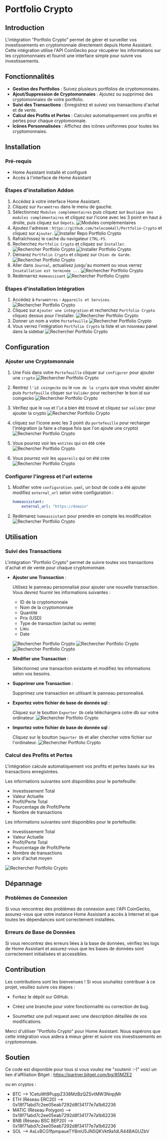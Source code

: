 # Portfolio Crypto

## Introduction

L'intégration "Portfolio Crypto" permet de gérer et surveiller vos investissements en cryptomonnaie directement depuis Home Assistant. Cette intégration utilise l'API CoinGecko pour récupérer les informations sur les cryptomonnaies et fournit une interface simple pour suivre vos investissements.

## Fonctionnalités

- **Gestion des Portfolios** : Suivez plusieurs portfolios de cryptomonnaies.
- **Ajout/Suppression de Cryptomonnaies** : Ajoutez ou supprimez des cryptomonnaies de votre portfolio.
- **Suivi des Transactions** : Enregistrez et suivez vos transactions d'achat et de vente.
- **Calcul des Profits et Pertes** : Calculez automatiquement vos profits et pertes pour chaque cryptomonnaie.
- **Icônes Personnalisées** : Affichez des icônes uniformes pour toutes les cryptomonnaies.

## Installation

### Pré-requis

- Home Assistant installé et configuré
- Accès à l'interface de Home Assistant

### Étapes d'installation Addon

1. Accédez à votre interface Home Assistant.
2. Cliquez sur `Paramètres` dans le menu de gauche.
3. Sélectionnez `Modules complémentaires` puis cliquez sur `Boutique des modules complémentaires` et cliquez sur l'icone avec les 3 point en haut à droite, puis cliquez sur `Dépots`.
   ![Modules complémentaires](images/1.png)
3. Ajoutez l'adresse :  `https://github.com/telecom4all/Portfolio-Crypto` et cliquez sur `Ajouter`.
   ![Installer Repo Portfolio Crypto](images/2.png)   
4. Rafraîchissez le cache du navigateur `CTRL-F5`.
5. Recherchez `Portfolio Crypto` et cliquez sur `Installer`.
   ![Rechercher Portfolio Crypto](images/4.png)
   ![Installer Portfolio Crypto](images/5.png)
6. Démarez `Portfolio Crypto` et cliquez sur `Chien de Garde`.
   ![Rechercher Portfolio Crypto](images/6.png)
7. Aller dans  `Journal`, actualisez jusqu'au moment ou vous verrez `Insatallation est terminée ...` 
   ![Rechercher Portfolio Crypto](images/8.png)
8. Redémarrez `Homeassisant`
   ![Rechercher Portfolio Crypto](images/9.png)


### Étapes d'installation Intégration

1. Accédez à `Paramètres` - `Appareils et Services`.
   ![Rechercher Portfolio Crypto](images/10.png)
2. Cliquez sur `Ajouter une intégration` et recherchez `Portfolio Crypto` cliquez dessus pour l'installer.
   ![Rechercher Portfolio Crypto](images/12.png)
3. Donner un nom a votre `Portefeuille` 
   ![Rechercher Portfolio Crypto](images/13.png)
4. Vous verrez l'intégration `Portfolio Crypto` la liste et un nouveau panel dans la sidebar
   ![Rechercher Portfolio Crypto](images/15.png)


## Configuration
### Ajouter une Cryptomonnaie

1. Une Fois dans votre `Portefeuille` cliquer sur `configurer` pour ajouter une `crypto`
   ![Rechercher Portfolio Crypto](images/16.png)

2. Rentrez `l'id coingecko` ou le `nom de la crypto` que vous voulez ajouter puis  `Portefeuille` cliquer sur `Valider` pour rechercher le bon id sur coingecko
   ![Rechercher Portfolio Crypto](images/17.png)

3. Vérifiez que le `nom` et l'`id` a bien été trouvé et cliquez sur `valider` pour ajouter la crypto
   ![Rechercher Portfolio Crypto](images/18.png)

4. cliquez sur l'icone avec les 3 point du `portefeuille` pour recharger l'intégration (a faire a chaque fois que l'on ajoute une crypto)
   ![Rechercher Portfolio Crypto](images/20.png)

5. Vous pourrez voir les `entités` qui on été crée
   ![Rechercher Portfolio Crypto](images/29.png)

6. Vous pourrez voir les `appareils` qui on été crée
   ![Rechercher Portfolio Crypto](images/31.png)

### Configurer l'ingress et l'url externe

1. Modifier votre `configuration.yaml`, un bout de code a été ajouter 
    modifiez `external_url` selon votre configuration :

    ```yaml
    homeassistant:
        external_url: "https://domain"
    ```
 
    

5. Redémarez `homeassistant` pour prendre en compte les modification 
   ![Rechercher Portfolio Crypto](images/40.png)


## Utilisation

### Suivi des Transactions

L'intégration "Portfolio Crypto" permet de suivre toutes vos transactions d'achat et de vente pour chaque cryptomonnaie.

- **Ajouter une Transaction** :

    Utilisez le panneau personnalisé pour ajouter une nouvelle transaction. Vous devrez fournir les informations suivantes :
    - ID de la cryptomonnaie
    - Nom de la cryptomonnaie
    - Quantité
    - Prix (USD)
    - Type de transaction (achat ou vente)
    - Lieu
    - Date

    ![Rechercher Portfolio Crypto](images/41.png)
    ![Rechercher Portfolio Crypto](images/42.png)
    ![Rechercher Portfolio Crypto](images/44.png)

- **Modifier une Transaction** :

    Sélectionnez une transaction existante et modifiez les informations selon vos besoins.

- **Supprimer une Transaction** :

    Supprimez une transaction en utilisant le panneau personnalisé.

- **Exportez votre fichier de base de donnée sql** :

    Cliquez sur le boutton `Exporter Db` cela téléchargera cotre db sur votre ordinateur.
    ![Rechercher Portfolio Crypto](images/46.png)

- **Importez votre fichier de base de donnée sql** :

    Cliquez sur le boutton `Importer Db` et aller chercher votre fichier sur l'ordinateur.
    ![Rechercher Portfolio Crypto](images/47.png)

### Calcul des Profits et Pertes

L'intégration calcule automatiquement vos profits et pertes basés sur les transactions enregistrées. 

Les informations suivantes sont disponibles pour le portefeuille:
- Investissement Total
- Valeur Actuelle
- Profit/Perte Total
- Pourcentage de Profit/Perte
- Nombre de transactions

Les informations suivantes sont disponibles pour le portefeuille:
- Investissement Total
- Valeur Actuelle
- Profit/Perte Total
- Pourcentage de Profit/Perte
- Nombre de transactions
- prix d'achat moyen

![Rechercher Portfolio Crypto](images/49.png)

## Dépannage

### Problèmes de Connexion

Si vous rencontrez des problèmes de connexion avec l'API CoinGecko, assurez-vous que votre instance Home Assistant a accès à Internet et que toutes les dépendances sont correctement installées.

### Erreurs de Base de Données

Si vous rencontrez des erreurs liées à la base de données, vérifiez les logs de Home Assistant et assurez-vous que les bases de données sont correctement initialisées et accessibles.


## Contribution

Les contributions sont les bienvenues ! Si vous souhaitez contribuer à ce projet, veuillez suivre ces étapes :

- Forkez le dépôt sur GitHub.

- Créez une branche pour votre fonctionnalité ou correction de bug.

- Soumettez une pull request avec une description détaillée de vos modifications.


Merci d'utiliser "Portfolio Crypto" pour Home Assistant. Nous espérons que cette intégration vous aidera à mieux gérer et suivre vos investissements en cryptomonnaie.

## Soutien

Ce code est disponible pour tous si vous voulez me "soutenir :-)" voici un lien d'affiliation Bitget : https://partner.bitget.com/bg/85MZE2

ou en cryptos :

- BTC --> 1CetuWt9PuppZ338MzBzQZSvtMW3NnpjMr
- ETH (Réseau ERC20) --> 0x18f71abd7c2ee05eab7292d8f34177e7a1b62236
- MATIC (Réseau Polygon) --> 0x18f71abd7c2ee05eab7292d8f34177e7a1b62236
- BNB (Réseau BSC BEP20) --> 0x18f71abd7c2ee05eab7292d8f34177e7a1b62236
- SOL --> AsLvBCG1fpmpaueTYBmU5JN5QKVkt9a1dLR44BAGUZbV